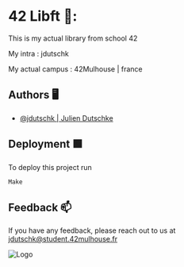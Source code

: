 

# 42 Libft  🍺:

This is my actual library from school 42 

My intra : jdutschk

My actual campus : 42Mulhouse | france 

## Authors 🖥️

- [@jdutschk | Julien Dutschke](https://github.com/Tolkgrim)

## Deployment 🟩
To deploy this project run 
```bash
Make
```

## Feedback 📫
If you have any feedback, please reach out to us at jdutschk@student.42mulhouse.fr 

![Logo](https://www.42mulhouse.fr/static/images/logo-white.png)
